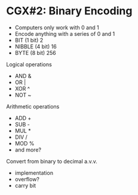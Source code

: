# CGX#2: Binary Encoding

 - Computers only work with 0 and 1
 - Encode anything with a series of 0 and 1
 - BIT (1 bit) 2
 - NIBBLE (4 bit) 16
 - BYTE (8 bit) 256

Logical operations

 - AND &
 - OR |
 - XOR ^
 - NOT ~
 
Arithmetic operations

 - ADD +
 - SUB -
 - MUL *
 - DIV /
 - MOD %
 - and more?
 
Convert from binary to decimal a.v.v.

 - implementation
 - overflow?
 - carry bit
